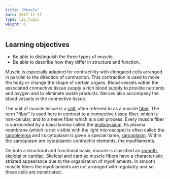 ```yaml
---
title: "Muscle"
date: 2017-12-17
type: lab_topic
weight: 6
---
```

<div class="entrybody">
<h2>Learning objectives</h2>
<ul>
<li>Be able to distinguish the three types of muscle.</li>
<li>Be able to describe how they differ in structure and function.</li>
</ul>
<p>Muscle is especially adapted for contractility with elongated cells arranged in parallel to the direction of contraction. This contraction is used to move the body or change the shape of certain organs. Blood vessels within the associated connective tissue supply a rich blood supply to provide nutrients and oxygen and to eliminate waste products. Nerves also accompany the blood vessels in the connective tissue.</p>

<p>The unit of muscle tissue is a <u>cell</u>, often referred to as a muscle <u>fiber</u>.  The term "fiber" is used here in contrast to a connective tissue fiber, which is non-cellular, and to a nerve fiber which is a cell process. Every muscle fiber is surrounded by a basal lamina called the <u>endomysium</u>.  Its plasma membrane (which is not visible with the light microscope) is often called the <u>sarcolemma</u> and its cytoplasm is given a special name, <u>sarcoplasm</u>.  Within the sarcoplasm are cytoplasmic contractile elements, the myofilaments. </p>

<p>On both a structural and functional basis, muscle is classified as <u>smooth</u>, <u>skeletal</u> or <u>cardiac</u>.  Skeletal and cardiac muscle fibers have a characteristic striated appearance due to the organization of myofilaments.  In smooth muscle fibers the myofilaments are not arranged with regularity and so these cells are nonstriated.</p>
</div>
